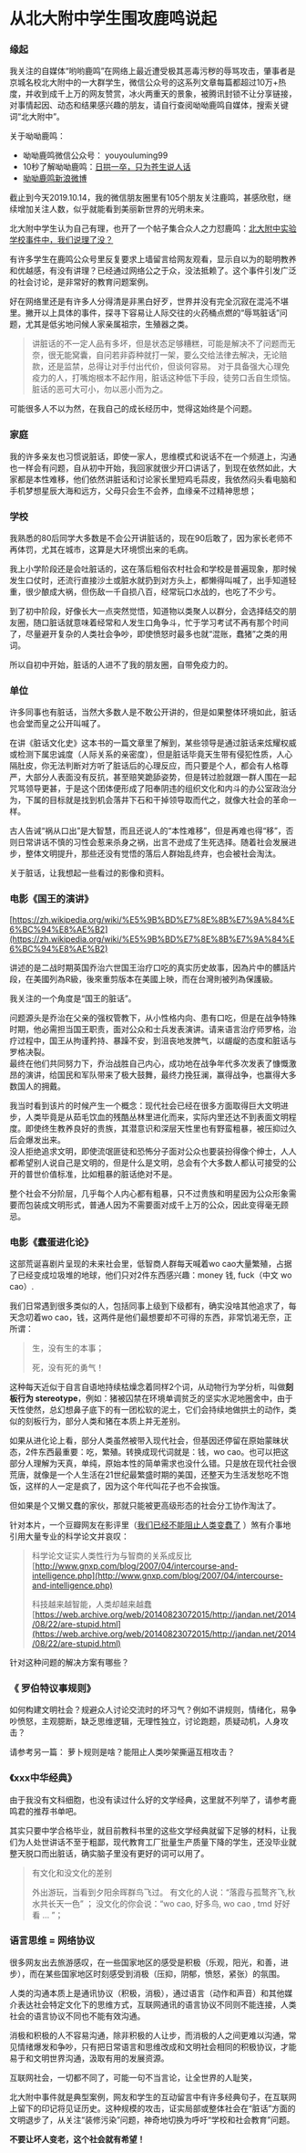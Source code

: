 # 从北大附中学生围攻鹿鸣说起

### 缘起

我关注的自媒体“哟哟鹿鸣”在网络上最近遭受极其恶毒污秽的辱骂攻击，肇事者是京城名校北大附中的一大群学生，微信公众号的这系列文章每篇都超过10万+热度，并收到成千上万的网友赞赏，冰火两重天的景象，被腾讯封锁不让分享链接，对事情起因、动态和结果感兴趣的朋友，请自行查阅呦呦鹿鸣自媒体，搜索关键词“北大附中”。

关于呦呦鹿鸣：

* 呦呦鹿鸣微信公众号： youyouluming99
* 10秒了解呦呦鹿鸣：[日拱一卒，只为苍生说人话](https://mp.weixin.qq.com/s/HEyUVy_a60xw5ah1l9z4FQ)
* [呦呦鹿鸣新浪微博](https://www.weibo.com/u/1669959675)

截止到今天2019.10.14，我的微信朋友圈里有105个朋友关注鹿鸣，甚感欣慰，继续增加关注人数，似乎就能看到美丽新世界的光明未来。

北大附中学生认为自己有理，也开了一个帖子集合众人之力怼鹿鸣：[北大附中实验学校事件中，我们说理了没？ ](https://www.yuque.com/pa/topics/555?from=singlemessage&isappinstalled=0)

有许多学生在鹿鸣公众号里反复要求上墙留言给网友观看，显示自以为的聪明教养和优越感，有没有讲理？已经通过网络公之于众，没法抵赖了。这个事件引发广泛的社会讨论，是非常好的教育问题案例。

好在网络里还是有许多人分得清是非黑白好歹，世界并没有完全沉寂在混沌不堪里。撇开以上具体的事件，探寻下容易让人际交往的火药桶点燃的“辱骂脏话”问题，尤其是低劣地问候人家亲属祖宗，生殖器之类。

> 讲脏话的不一定人品有多坏，但是状态足够糟糕，可能是解决不了问题而无奈，很无能窝囊，自问若非孬种就打一架，要么交给法律去解决，无论赔款，还是监禁，总得让对手付出代价，但谈何容易。 对于具备强大心理免疫力的人，打嘴炮根本不起作用，脏话这种低下手段，徒劳口舌自生烦恼。脏话的恶可大可小，勿以恶小而为之。

可能很多人不以为然，在我自己的成长经历中，觉得这始终是个问题。

### 家庭

我的许多亲友也习惯说脏话，即使一家人，思维模式和说话不在一个频道上，沟通也一样会有问题，自从初中开始，我回家就很少开口讲话了，到现在依然如此，大家都是本性难移，他们依然讲脏话和讨论家长里短鸡毛蒜皮，我依然闷头看电脑和手机梦想星辰大海和远方，父母只会生不会养，血缘亲不过精神思想；

### 学校

我熟悉的80后同学大多数是不会公开讲脏话的，现在90后敢了，因为家长老师不再体罚，尤其在城市，这算是大环境惯出来的毛病。

我上小学阶段还是会吐脏话的，这在落后粗俗农村社会和学校是普遍现象，那时候发生口仗时，还流行直接沙土或脏水就扔到对方头上，都懒得叫喊了，出手知道轻重，很少酿成大祸，但伤敌一千自损八百，经常玩口水战的，也吃了不少亏。

到了初中阶段，好像长大一点突然觉悟，知道物以类聚人以群分，会选择结交的朋友圈，随口脏话就意味着经常和人发生口角争斗，忙于学习考试不再有那个时间了，尽量避开复杂的人类社会争吵，即使愤怒时最多也就“混账，蠢猪”之类的用词。

所以自初中开始，脏话的人进不了我的朋友圈，自带免疫力的。

### 单位

许多同事也有脏话，当然大多数人是不敢公开讲的，但是如果整体环境如此，脏话也会堂而皇之公开叫喊了。

在讲《脏话文化史》这本书的一篇文章里了解到，某些领导是通过脏话来炫耀权威或检测下属忠诚度（人际关系的亲密度），但是脏话毕竟天生带有侵犯性质，人心隔肚皮，你无法判断对方听了脏话后的心理反应，而只要是个人，都会有人格尊严，大部分人表面没有反抗，甚至赔笑跪舔姿势，但是转过脸就跟一群人围在一起咒骂领导更甚，于是这个团体便形成了阳奉阴违的组织文化和内斗的办公室政治分为，下属的目标就是找到机会落井下石和干掉领导取而代之，就像大社会的革命一样。

古人告诫“祸从口出”是大智慧，而且还说人的“本性难移”，但是再难也得“移”，否则日常讲话不慎的习性会惹来杀身之祸，出言不逊成了生死选择。随着社会发展进步，整体文明提升，那些还没有觉悟的落后人群始乱终弃，也会被社会淘汰。

关于脏话，让我想起一些看过的影像和资料。  


### 电影《国王的演讲》

[https://zh.wikipedia.org/wiki/%E5%9B%BD%E7%8E%8B%E7%9A%84%E6%BC%94%E8%AE%B2](https://zh.wikipedia.org/wiki/%E5%9B%BD%E7%8E%8B%E7%9A%84%E6%BC%94%E8%AE%B2)

讲述的是二战时期英国乔治六世国王治疗口吃的真实历史故事，因為片中的髒話片段，在美國列為R級，後來重剪版本在美國上映，而在台灣則被列為保護級。

我关注的一个角度是“国王的脏话”。

问题源头是乔治在父亲的强权管教下，从小性格内向、患有口吃，但是在战争特殊时期，他必需担当国王职责，面对公众和士兵发表演讲。请来语言治疗师罗格，治疗过程中，国王从拘谨矜持、暴躁不安，到沮丧地发脾气，以龌龊的态度和脏话与罗格决裂。  
最终在他们共同努力下，乔治战胜自己内心，成功地在战争年代多次发表了慷慨激昂的演讲，给国民和军队带来了极大鼓舞，最终力挽狂澜，赢得战争，也赢得大多数国人的拥戴。

我当时看到该片的时候产生一个概念：现代社会已经在很多方面取得巨大文明进步，人类毕竟是从茹毛饮血的残酷丛林里进化而来，实际内里还达不到表面文明程度。即使终生教养良好的贵族，其潜意识和深层天性里也有野蛮粗暴，被压抑过久后会爆发出来。  
没人拒绝追求文明，即使流氓匪徒和恐怖分子面对公众也要装扮得像个绅士，人人都希望别人说自己是文明的，但是什么是文明，总会有个大多数人都认可接受的公开的普世价值标准，比如粗暴的脏话绝对不是。

整个社会不分阶层，几乎每个人内心都有粗暴，只不过贵族和明星因为公众形象需要而包装成文明形式，普通人因为不需要面对成千上万的公众，因此变得毫无顾忌。  


### 电影《蠢蛋进化论》

这部荒诞喜剧片呈现的未来社会里，低智商人群每天喊着wo cao大量繁殖，占据了已经变成垃圾堆的地球，他们只对2件东西感兴趣：money 钱, fuck（中文 wo cao）.

我们日常遇到很多类似的人，包括同事上级到下级都有，确实没啥其他追求了，每天念叨着wo cao，钱，这两件是他们最想要却不可得的东西，非常饥渴无奈，正所谓：

> 生，没有生的本事；
>
>  死，没有死的勇气！

这种每天近似于自言自语地持续枯燥念着同样2个词，从动物行为学分析，叫做**刻板行为 stereotype**，例如：猪被囚禁在环境单调贫乏的坚实水泥地圈舍中，由于天性使然，总幻想鼻子底下的有一团松软的泥土，它们会持续地做拱土的动作，类似的刻板行为，部分人类和猪在本质上并无差别。

如果从进化论上看，部分人类虽然被带入现代社会，但基因还停留在原始蒙昧状态，2件东西最重要：吃，繁殖。转换成现代词就是：钱，wo cao。也可以把这部分人理解为天真，单纯，原始本性的简单需求也没什么错。只是放在现代社会很荒唐，就像是一个人生活在21世纪最繁盛时期的美国，还整天为生活发愁吃不饱饭，这样的人一定是疯了，因为这个年代叫花子也不会挨饿。

但如果是个又懒又蠢的家伙，那就只能被更高级形态的社会分工协作淘汰了。

针对本片，一个豆瓣网友在影评里（[我们已经不能阻止人类变蠢了](%20https://www.douban.com/note/417896605/) ）煞有介事地引用大量专业的科学论文并哀叹：

> 科学论文证实人类性行为与智商的关系成反比 [http://www.gnxp.com/blog/2007/04/intercourse-and-intelligence.php](http://www.gnxp.com/blog/2007/04/intercourse-and-intelligence.php)
>
> 科技越来越智能，人类却越来越蠢 [https://web.archive.org/web/20140823072015/http://jandan.net/2014/08/22/are-stupid.html](https://web.archive.org/web/20140823072015/http://jandan.net/2014/08/22/are-stupid.html)

针对这种问题的解决方案有哪些？

### 《 罗伯特议事规则》

如何构建文明社会？规避众人讨论交流时的坏习气？例如不讲规则，情绪化，易争吵愤怒，主观臆断，缺乏思维逻辑，无理性独立，讨论跑题，质疑动机，人身攻击？

请参考另一篇： 萝卜规则是啥？能阻止人类吵架撕逼互相攻击？  


### 《xxx中华经典》

由于我没有文科细胞，也没有读过什么好的文学经典，这里就不列举了，请参考鹿鸣君的推荐书单吧。

其实只要中学合格毕业，就目前教科书里的这些文学经典就留下足够的材料，让我们为人处世讲话不至于粗鄙，现代教育工厂批量生产质量下降的学生，还没毕业就整天脱口而出脏话，确实脑子里没有更好的词可以用了。

> 有文化和没文化的差别
>
> 外出游玩，当看到夕阳余晖群鸟飞过。 有文化的人说：“落霞与孤鹜齐飞,秋水共长天一色” ； 没文化的你会说：“wo cao, 好多鸟, wo cao , tmd 好好看 ... ”；



### 语言思维 = 网络协议

很多网友出去旅游感叹，在一些国家地区的感受是积极（乐观，阳光，和善，进步），而在某些国家地区时刻感受到消极（压抑，阴郁，愤怒，紧张）的氛围。

人类的沟通本质上是通讯协议（积极，消极），通过语言（动作和声音）和其他媒介表达社会特定文化下的思维方式，互联网通讯的语言协议不同则不能连接，人类社会的语言协议不同也不能有效沟通。

消极和积极的人不容易沟通，除非积极的人让步，而消极的人之间更难以沟通，常见情绪爆发和争吵，只有把日常语言和思维改成和文明社会相同的积极协议，才能易于和文明世界沟通，汲取有用的发展资源。

互联网社会，一切都不同了，可能一句不当言论，让全世界的人耻笑，

北大附中事件就是典型案例，网友和学生的互动留言中有许多经典句子，在互联网上留下的印记将见证历史。这种规模的攻击，证实局部或整体社会在“脏话”方面的文明退步了，从关注“装修污染”问题，神奇地切换为呼吁“学校和社会教育”问题。

**不要让坏人变老，这个社会就有希望！**  


